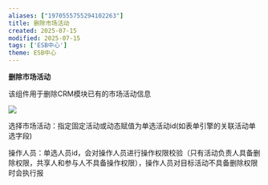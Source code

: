```yaml
---
aliases: ["1970555755294102263"]
title: 删除市场活动
created: 2025-07-15
modified: 2025-07-15
tags: ['ESB中心']
theme: ESB中心
---
```


**删除市场活动**

该组件用于删除CRM模块已有的市场活动信息

![](a70fc088a611031549030e64c0cc1bab.jpg)

选择市场活动：指定固定活动或动态赋值为单选活动id(如表单引擎的关联活动单选字段)

操作人员：单选人员id，会对操作人员进行操作权限校验（只有活动负责人具备删除权限，共享人和参与人不具备操作权限），操作人员对目标活动不具备删除权限时会执行报